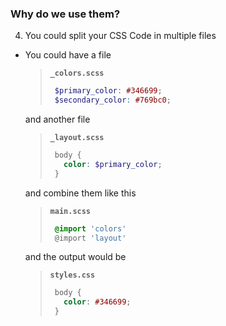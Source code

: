 ### Why do we use them?
4. You could split your CSS Code in multiple files
  - You could have a file
    > **`_colors.scss`**
    > ``` scss
    >  $primary_color: #346699; 
    >  $secondary_color: #769bc0;
    > ```
    and another file
    > **`_layout.scss`**
    > ``` scss
    >  body {
    >    color: $primary_color;
    >  } 
    > ```
    and combine them like this
    > **`main.scss`**
    > ``` scss
    >  @import 'colors'
    >  @import 'layout'
    > ```
    and the output would be
    > **`styles.css`**
    > ``` css
    >  body {
    >    color: #346699;
    >  } 
    > ```